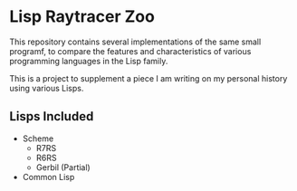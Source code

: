 # Lisp Raytracer Zoo

This repository contains several implementations of the same small programf, to
compare the features and characteristics of various programming languages in the
Lisp family.

This is a project to supplement a piece I am writing on my personal history
using various Lisps.

## Lisps Included

- Scheme
  - R7RS
  - R6RS
  - Gerbil (Partial)
- Common Lisp
